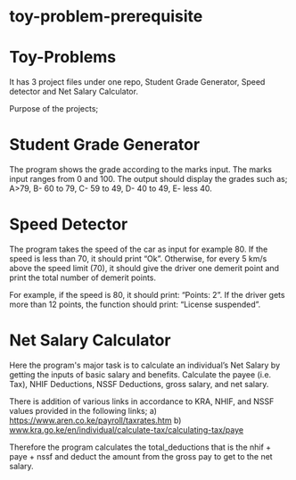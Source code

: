 # toy-problem-prerequisite
# Toy-Problems
It has 3 project files under one repo, Student Grade Generator, Speed detector and Net Salary Calculator.

Purpose of the projects;
# Student Grade Generator
The program shows the grade according to the marks input. The marks input ranges from 0 and 100. The output should display the grades such as;
A>79, B- 60 to 79, C- 59 to 49, D- 40 to 49, E- less 40.

# Speed Detector
The program takes the speed of the car as input for example 80. If the speed is less than 70, it should print “Ok”. Otherwise, for every 5 km/s above the speed limit (70), it should give the driver one demerit point and print the total number of demerit points.

For example, if the speed is 80, it should print: “Points: 2”. If the driver gets more than 12 points, the function should print: “License suspended”.

# Net Salary Calculator
Here the program's major task is to calculate an individual’s Net Salary by getting the inputs of basic salary and benefits. Calculate the payee (i.e. Tax), NHIF Deductions, NSSF Deductions, gross salary, and net salary.

There is addition of various links in accordance to KRA, NHIF, and NSSF values provided in the following links;
a) https://www.aren.co.ke/payroll/taxrates.htm
b) www.kra.go.ke/en/individual/calculate-tax/calculating-tax/paye

Therefore the program calculates the total_deductions that is the nhif + paye + nssf and deduct the amount from the gross pay to get to the net salary.